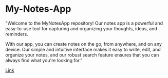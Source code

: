 # My-Notes-App

"Welcome to the MyNotesApp repository! Our notes app is a powerful and easy-to-use tool for capturing and organizing your thoughts, ideas, and reminders.

With our app, you can create notes on the go, from anywhere, and on any device. Our simple and intuitive interface makes it easy to write, edit, and organize your notes, and our robust search feature ensures that you can always find what you're looking for."

[Link](https://my-notes-app05.netlify.app)

